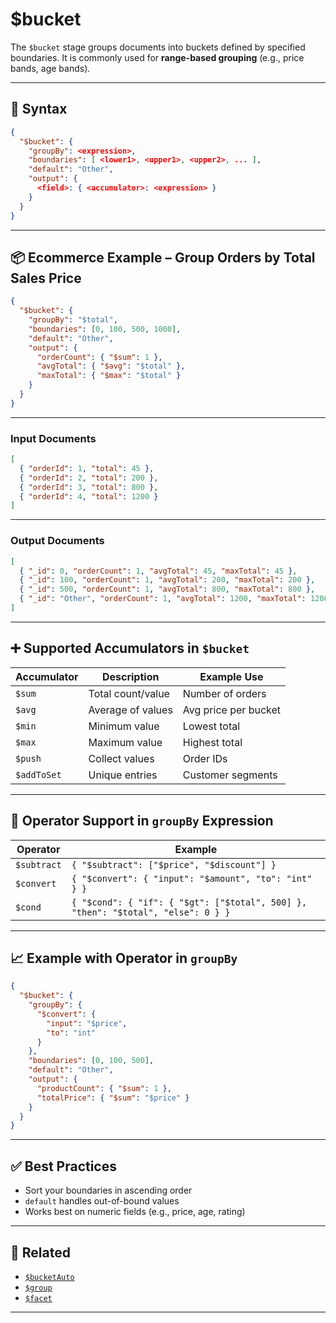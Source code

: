 # $bucket

The `$bucket` stage groups documents into buckets defined by specified boundaries. It is commonly used for **range-based grouping** (e.g., price bands, age bands).

---

## 📌 Syntax

```json
{
  "$bucket": {
    "groupBy": <expression>,
    "boundaries": [ <lower1>, <upper1>, <upper2>, ... ],
    "default": "Other",
    "output": {
      <field>: { <accumulator>: <expression> }
    }
  }
}
```

---

## 📦 Ecommerce Example – Group Orders by Total Sales Price

```json
{
  "$bucket": {
    "groupBy": "$total",
    "boundaries": [0, 100, 500, 1000],
    "default": "Other",
    "output": {
      "orderCount": { "$sum": 1 },
      "avgTotal": { "$avg": "$total" },
      "maxTotal": { "$max": "$total" }
    }
  }
}
```

---

### Input Documents

```json
[
  { "orderId": 1, "total": 45 },
  { "orderId": 2, "total": 200 },
  { "orderId": 3, "total": 800 },
  { "orderId": 4, "total": 1200 }
]
```

---

### Output Documents

```json
[
  { "_id": 0, "orderCount": 1, "avgTotal": 45, "maxTotal": 45 },
  { "_id": 100, "orderCount": 1, "avgTotal": 200, "maxTotal": 200 },
  { "_id": 500, "orderCount": 1, "avgTotal": 800, "maxTotal": 800 },
  { "_id": "Other", "orderCount": 1, "avgTotal": 1200, "maxTotal": 1200 }
]
```

---

## ➕ Supported Accumulators in `$bucket`

| Accumulator | Description | Example Use |
|-------------|-------------|-------------|
| `$sum` | Total count/value | Number of orders |
| `$avg` | Average of values | Avg price per bucket |
| `$min` | Minimum value | Lowest total |
| `$max` | Maximum value | Highest total |
| `$push` | Collect values | Order IDs |
| `$addToSet` | Unique entries | Customer segments |

---

## 🔧 Operator Support in `groupBy` Expression

| Operator | Example |
|----------|---------|
| `$subtract` | `{ "$subtract": ["$price", "$discount"] }` |
| `$convert` | `{ "$convert": { "input": "$amount", "to": "int" } }` |
| `$cond` | `{ "$cond": { "if": { "$gt": ["$total", 500] }, "then": "$total", "else": 0 } }` |

---

## 📈 Example with Operator in `groupBy`

```json
{
  "$bucket": {
    "groupBy": {
      "$convert": {
        "input": "$price",
        "to": "int"
      }
    },
    "boundaries": [0, 100, 500],
    "default": "Other",
    "output": {
      "productCount": { "$sum": 1 },
      "totalPrice": { "$sum": "$price" }
    }
  }
}
```

---

## ✅ Best Practices

- Sort your boundaries in ascending order
- `default` handles out-of-bound values
- Works best on numeric fields (e.g., price, age, rating)

---

## 🔗 Related

- [`$bucketAuto`](./bucketAuto.md)
- [`$group`](./group.md)
- [`$facet`](./facet.md)

---
